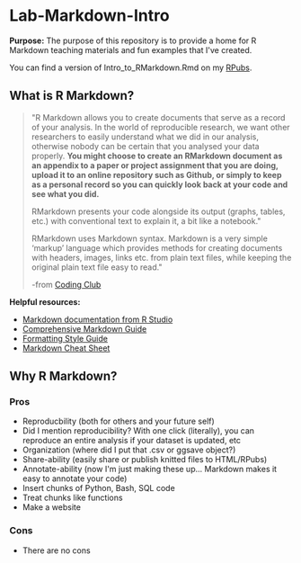 # Lab-Markdown-Intro

**Purpose:** The purpose of this repository is to provide a home for R Markdown teaching materials and fun examples that I've created. 

You can find a version of Intro_to_RMarkdown.Rmd on my [RPubs](http://rpubs.com/lgcarlson/Rmdintro). 



## What is R Markdown? 

>"R Markdown allows you to create documents that serve as a record of your analysis. In the world of reproducible research, we want other researchers to easily understand what we did in our analysis, otherwise nobody can be certain that you analysed your data properly. **You might choose to create an RMarkdown document as an appendix to a paper or project assignment that you are doing, upload it to an online repository such as Github, or simply to keep as a personal record so you can quickly look back at your code and see what you did.** 
>
>RMarkdown presents your code alongside its output (graphs, tables, etc.) with conventional text to explain it, a bit like a notebook."
>
>RMarkdown uses Markdown syntax. Markdown is a very simple ‘markup’ language which provides methods for creating documents with headers, images, links etc. from plain text files, while keeping the original plain text file easy to read."
>
>-from [Coding Club](https://ourcodingclub.github.io/2016/11/24/rmarkdown-1.html)

**Helpful resources:**

* [Markdown documentation from R Studio](https://rmarkdown.rstudio.com/lesson-1.html)
* [Comprehensive Markdown Guide](https://www.markdownguide.org/)
* [Formatting Style Guide](https://en.support.wordpress.com/markdown-quick-reference/)
* [Markdown Cheat Sheet](https://www.rstudio.com/wp-content/uploads/2016/03/rmarkdown-cheatsheet-2.0.pdf)


## Why R Markdown? 
### Pros

* Reproducbility (both for others and your future self)
* Did I mention reproducibility? With one click (literally), you can reproduce an entire analysis if your dataset is updated, etc 
* Organization (where did I put that .csv or ggsave object?)
* Share-ability (easily share or publish knitted files to HTML/RPubs)
* Annotate-ability (now I'm just making these up... Markdown makes it easy to annotate your code)
* Insert chunks of Python, Bash, SQL code
* Treat chunks like functions
* Make a website

### Cons

* There are no cons


